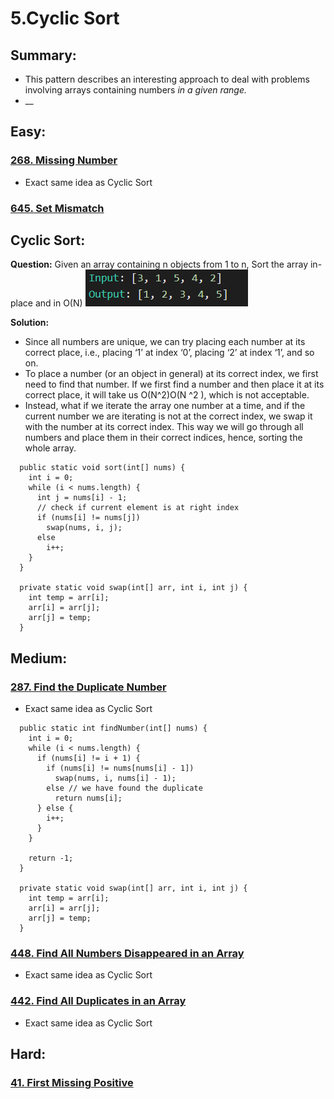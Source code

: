 # 5.Cyclic Sort

## Summary:

* This pattern describes an interesting approach to deal with problems involving arrays containing numbers _in a given range._
* \_\_

## Easy:

### [268. Missing Number](https://leetcode.com/problems/missing-number/)

* Exact same idea as Cyclic Sort 

### [645. Set Mismatch](https://leetcode.com/problems/set-mismatch/)

## Cyclic Sort:

**Question:** Given an array containing n objects from 1 to n, Sort the array in-place and in O\(N\) ![](../.gitbook/assets/image%20%2812%29.png) 

**Solution:**

* Since all numbers are unique, we can try placing each number at its correct place, i.e., placing ‘1’ at index ‘0’, placing ‘2’ at index ‘1’, and so on.
* To place a number \(or an object in general\) at its correct index, we first need to find that number. If we first find a number and then place it at its correct place, it will take us O\(N^2\)O\(N
  ^2
  \), which is not acceptable.
* Instead, what if we iterate the array one number at a time, and if the current number we are iterating is not at the correct index, we swap it with the number at its correct index. This way we will go through all numbers and place them in their correct indices, hence, sorting the whole array.

```text
  public static void sort(int[] nums) {
    int i = 0;
    while (i < nums.length) {
      int j = nums[i] - 1;
      // check if current element is at right index
      if (nums[i] != nums[j])
        swap(nums, i, j);
      else
        i++;
    }
  }

  private static void swap(int[] arr, int i, int j) {
    int temp = arr[i];
    arr[i] = arr[j];
    arr[j] = temp;
  }
```

## Medium:

### [287. Find the Duplicate Number](https://leetcode.com/problems/find-the-duplicate-number/)

* Exact same idea as Cyclic Sort

```text
  public static int findNumber(int[] nums) {
    int i = 0;
    while (i < nums.length) {
      if (nums[i] != i + 1) {
        if (nums[i] != nums[nums[i] - 1])
          swap(nums, i, nums[i] - 1);
        else // we have found the duplicate
          return nums[i];
      } else {
        i++;
      }
    }

    return -1;
  }

  private static void swap(int[] arr, int i, int j) {
    int temp = arr[i];
    arr[i] = arr[j];
    arr[j] = temp;
  }
```

### [448. Find All Numbers Disappeared in an Array](https://leetcode.com/problems/find-all-numbers-disappeared-in-an-array/)

* Exact same idea as Cyclic Sort

### [442. Find All Duplicates in an Array](https://leetcode.com/problems/find-all-duplicates-in-an-array/)

* Exact same idea as Cyclic Sort

## Hard:

### [41. First Missing Positive](https://leetcode.com/problems/first-missing-positive/)

### 



